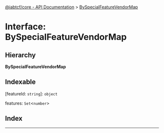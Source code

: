 [@iabtcf/core - API Documentation](../README.md) > [BySpecialFeatureVendorMap](../interfaces/byspecialfeaturevendormap.md)

# Interface: BySpecialFeatureVendorMap

## Hierarchy

**BySpecialFeatureVendorMap**

## Indexable

\[featureId: `string`\]:&nbsp;`object`

 features: `Set`<`number`>

## Index

---


